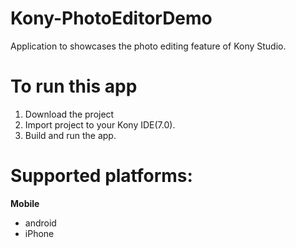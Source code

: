# Kony-PhotoEditorDemo
Application to showcases the photo editing  feature of Kony Studio.

# To run this app

1. Download the project
2. Import project to your Kony IDE(7.0).
3. Build and run the app.

# Supported platforms:
**Mobile**
 * android
 * iPhone
